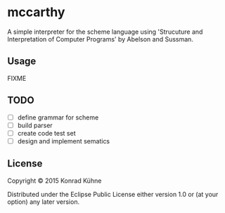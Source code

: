 # mccarthy

A simple interpreter for the scheme language using 'Strucuture and Interpretation of Computer Programs' by Abelson and Sussman.

## Usage

FIXME

## TODO

- [ ] define grammar for scheme
- [ ] build parser
- [ ] create code test set
- [ ] design and implement sematics
 
## License

Copyright © 2015 Konrad Kühne

Distributed under the Eclipse Public License either version 1.0 or (at
your option) any later version.
